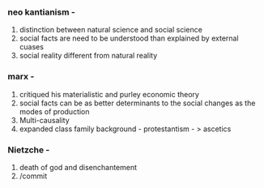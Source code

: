 ### neo kantianism - 
1. distinction between natural science and social science
2. social facts are need to be understood than explained by external cuases
3. social reality different from natural reality
### marx - 
1. critiqued his materialistic and purley economic theory
2. social facts can be as better determinants to the social changes as the modes of production
3. Multi-causality
4. expanded class
family background - 
	protestantism - > ascetics
### Nietzche - 
1. death of god and disenchantement
2. /commit
